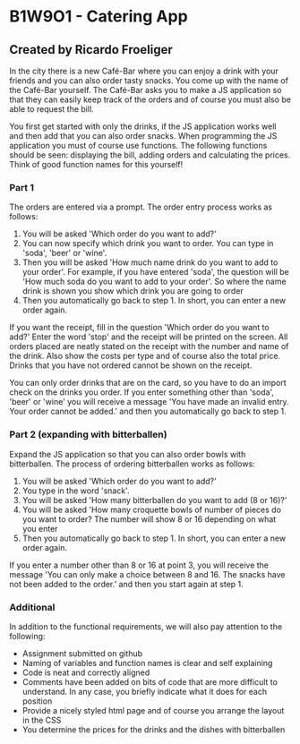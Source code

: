 # B1W9O1 - Catering App
## Created by Ricardo Froeliger

In the city there is a new Café-Bar where you can enjoy a drink with your friends and you can also order tasty snacks. You come up with the name of the Café-Bar yourself. The Café-Bar asks you to make a JS application so that they can easily keep track of the orders and of course you must also be able to request the bill.

You first get started with only the drinks, if the JS application works well and then add that you can also order snacks. When programming the JS application you must of course use functions. The following functions should be seen: displaying the bill, adding orders and calculating the prices. Think of good function names for this yourself!


### Part 1
The orders are entered via a prompt. The order entry process works as follows: <br>

1. You will be asked 'Which order do you want to add?'
2. You can now specify which drink you want to order. You can type in 'soda', 'beer' or 'wine'.
3. Then you will be asked 'How much name drink do you want to add to your order'. 
For example, if you have entered 'soda', the question will be 'How much soda do you want to add to your order'. So where the name drink is shown you show which drink you are going to order
4. Then you automatically go back to step 1. In short, you can enter a new order again.


If you want the receipt, fill in the question 'Which order do you want to add?' Enter the word 'stop' and the receipt will be printed on the screen. 
All orders placed are neatly stated on the receipt with the number and name of the drink. 
Also show the costs per type and of course also the total price. 
Drinks that you have not ordered cannot be shown on the receipt.


You can only order drinks that are on the card, so you have to do an import check on the drinks you order.
If you enter something other than 'soda', 'beer' or 'wine' you will receive a message 'You have made an invalid entry. Your order cannot be added.' and then you automatically go back to step 1.



### Part 2 (expanding with bitterballen)
Expand the JS application so that you can also order bowls with bitterballen. 
The process of ordering bitterballen works as follows:

1. You will be asked 'Which order do you want to add?'
2. You type in the word 'snack'.
3. You will be asked 'How many bitterballen do you want to add (8 or 16)?'
4. You will be asked 'How many croquette bowls of number of pieces do you want to order? 
The number will show 8 or 16 depending on what you enter
5. Then you automatically go back to step 1. In short, you can enter a new order again.


If you enter a number other than 8 or 16 at point 3, you will receive the message 'You can only make a choice between 8 and 16. The snacks have not been added to the order.' and then you start again at step 1.



### Additional
In addition to the functional requirements, we will also pay attention to the following:

* Assignment submitted on github
* Naming of variables and function names is clear and self explaining
* Code is neat and correctly aligned
* Comments have been added on bits of code that are more difficult to understand. In any case, you briefly indicate what it does for each position
* Provide a nicely styled html page and of course you arrange the layout in the CSS
* You determine the prices for the drinks and the dishes with bitterballen